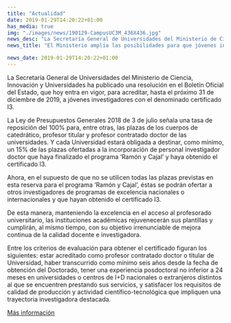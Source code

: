```yaml
---
title: "Actualidad"
date: 2019-01-29T14:20:22+01:00
has_media: true
img: "./images/news/190129-CampusUC3M_436X436.jpg"
news_desc: "La Secretaría General de Universidades del Ministerio de Ciencia, Innovación y Universidades ha publicado una resolución en el Boletín Oficial del Estado, que hoy entra en vigor, para acreditar, hasta el próximo 31 de diciembre de 2019, a jóvenes investigadores con el denominado certificado I3."
news_title: "El Ministerio amplía las posibilidades para que jóvenes investigadores de excelencia se incorporen a puestos de profesorado universitario"

news_date: 2019-01-29T14:20:22+01:00
---
```

<p>La Secretar&iacute;a General de Universidades del Ministerio de Ciencia, Innovaci&oacute;n y Universidades ha publicado una resoluci&oacute;n en el Bolet&iacute;n Oficial del Estado, que hoy entra en vigor, para acreditar, hasta el pr&oacute;ximo 31 de diciembre de 2019, a j&oacute;venes investigadores con el denominado certificado I3.</p>
<p>La Ley de Presupuestos Generales 2018 de 3 de julio se&ntilde;ala una tasa de reposici&oacute;n del 100% para, entre otras, las plazas de los cuerpos de catedr&aacute;tico, profesor titular y profesor contratado doctor de las universidades. Y cada Universidad estar&aacute; obligada a destinar, como m&iacute;nimo, un 15% de las plazas ofertadas a la incorporaci&oacute;n de personal investigador doctor que haya finalizado el programa &lsquo;Ram&oacute;n y Cajal&rsquo; y haya obtenido el certificado I3.</p>
<p>Ahora, en el supuesto de que no se utilicen todas las plazas previstas en esta reserva para el programa &lsquo;Ram&oacute;n y Cajal&rsquo;, &eacute;stas se podr&aacute;n ofertar a otros investigadores de programas de excelencia nacionales o internacionales y que hayan obtenido el certificado I3.</p>
<p>De esta manera, manteniendo la excelencia en el acceso al profesorado universitario, las instituciones acad&eacute;micas rejuvenecer&aacute;n sus plantillas y cumplir&aacute;n, al mismo tiempo, con su objetivo irrenunciable de mejora continua de la calidad docente e investigadora.</p>
<p>Entre los criterios de evaluaci&oacute;n para obtener el certificado figuran los siguientes: estar acreditado como profesor contratado doctor o titular de Universidad, haber transcurrido como m&iacute;nimo seis a&ntilde;os desde la fecha de obtenci&oacute;n del Doctorado, tener una experiencia posdoctoral no inferior a 24 meses en universidades o centros de I+D nacionales o extranjeros distintos al que se encuentren prestando sus servicios, y satisfacer los requisitos de calidad de producci&oacute;n y actividad cient&iacute;fico-tecnol&oacute;gica que impliquen una trayectoria investigadora destacada.</p>
<p><a title="Ir a 'M&aacute;s informaci&oacute;n', en ventana nueva" href="https://www.universidades.gob.es/portal/site/MICINN/menuitem.dbc68b34d11ccbd5d52ffeb801432ea0/?vgnextoid=7d211ad55be98610VgnVCM1000001d04140aRCRD&amp;vgnextchannel=86fe407933f47610VgnVCM1000001d04140aRCRD" target="_blank" rel="noopener">M&aacute;s informaci&oacute;n</a></p>